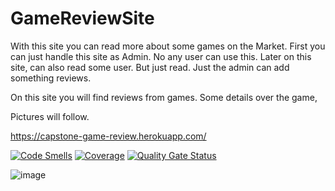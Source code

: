 # GameReviewSite

With this site you can read more about some games on the Market. 
First you can just handle this site as Admin. No any user can use this. 
Later on this site, can also read some user. But just read. Just the admin can add something reviews.

On this site you will find reviews from games. Some details over the game,

Pictures will follow.

https://capstone-game-review.herokuapp.com/


[![Code Smells](https://sonarcloud.io/api/project_badges/measure?project=gadenko_GameReviewSite_backend&metric=code_smells)](https://sonarcloud.io/summary/new_code?id=gadenko_GameReviewSite_backend)
[![Coverage](https://sonarcloud.io/api/project_badges/measure?project=gadenko_GameReviewSite_backend&metric=coverage)](https://sonarcloud.io/summary/new_code?id=gadenko_GameReviewSite_backend)
[![Quality Gate Status](https://sonarcloud.io/api/project_badges/measure?project=gadenko_GameReviewSite_backend&metric=alert_status)](https://sonarcloud.io/summary/new_code?id=gadenko_GameReviewSite_backend)

![image](https://user-images.githubusercontent.com/102051504/170974377-c6896bad-f88f-430a-b7f7-9d923cf50239.png)
